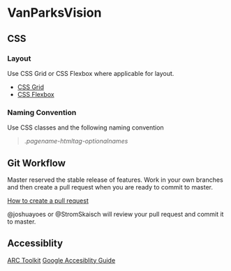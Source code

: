 # VanParksVision

## CSS
### Layout
Use CSS Grid or CSS Flexbox where applicable for layout.
- [CSS Grid](https://css-tricks.com/snippets/css/complete-guide-grid/)
- [CSS Flexbox](https://css-tricks.com/snippets/css/a-guide-to-flexbox/)

### Naming Convention
Use CSS classes and the following naming convention
> *.pagename-htmltag-optionalnames*

## Git Workflow
Master reserved the stable release of features. Work in your own branches and then create a pull request when you are ready to commit to master.  

[How to create a pull request](https://help.github.com/en/github/collaborating-with-issues-and-pull-requests/creating-a-pull-request)

@joshuayoes or @StromSkaisch will review your pull request and commit it to master.

## Accessiblity
[ARC Toolkit](https://www.paciellogroup.com/wp-content/uploads/2019/05/ARC-Toolkit-Quickstart-Guide-Accessible_Final.pdf)
[Google Accesiblity Guide](https://developers.google.com/web/fundamentals/accessibility)
